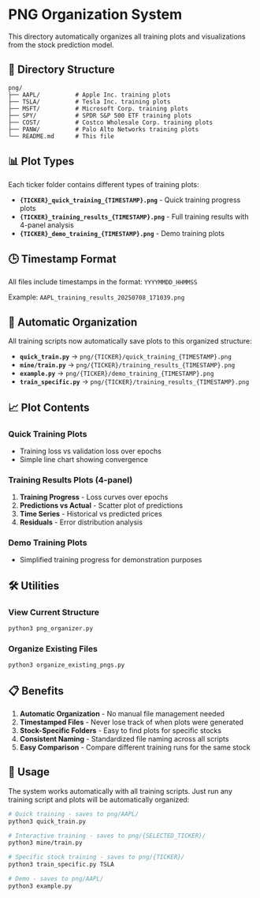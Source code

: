 # PNG Organization System

This directory automatically organizes all training plots and visualizations from the stock prediction model.

## 📁 Directory Structure

```
png/
├── AAPL/          # Apple Inc. training plots
├── TSLA/          # Tesla Inc. training plots  
├── MSFT/          # Microsoft Corp. training plots
├── SPY/           # SPDR S&P 500 ETF training plots
├── COST/          # Costco Wholesale Corp. training plots
├── PANW/          # Palo Alto Networks training plots
└── README.md      # This file
```

## 📊 Plot Types

Each ticker folder contains different types of training plots:

- **`{TICKER}_quick_training_{TIMESTAMP}.png`** - Quick training progress plots
- **`{TICKER}_training_results_{TIMESTAMP}.png`** - Full training results with 4-panel analysis
- **`{TICKER}_demo_training_{TIMESTAMP}.png`** - Demo training plots

## 🕒 Timestamp Format

All files include timestamps in the format: `YYYYMMDD_HHMMSS`

Example: `AAPL_training_results_20250708_171039.png`

## 🔧 Automatic Organization

All training scripts now automatically save plots to this organized structure:

- **`quick_train.py`** → `png/{TICKER}/quick_training_{TIMESTAMP}.png`
- **`mine/train.py`** → `png/{TICKER}/training_results_{TIMESTAMP}.png`
- **`example.py`** → `png/{TICKER}/demo_training_{TIMESTAMP}.png`
- **`train_specific.py`** → `png/{TICKER}/training_results_{TIMESTAMP}.png`

## 📈 Plot Contents

### Quick Training Plots
- Training loss vs validation loss over epochs
- Simple line chart showing convergence

### Training Results Plots (4-panel)
1. **Training Progress** - Loss curves over epochs
2. **Predictions vs Actual** - Scatter plot of predictions
3. **Time Series** - Historical vs predicted prices
4. **Residuals** - Error distribution analysis

### Demo Training Plots
- Simplified training progress for demonstration purposes

## 🛠️ Utilities

### View Current Structure
```bash
python3 png_organizer.py
```

### Organize Existing Files
```bash
python3 organize_existing_pngs.py
```

## 📋 Benefits

1. **Automatic Organization** - No manual file management needed
2. **Timestamped Files** - Never lose track of when plots were generated
3. **Stock-Specific Folders** - Easy to find plots for specific stocks
4. **Consistent Naming** - Standardized file naming across all scripts
5. **Easy Comparison** - Compare different training runs for the same stock

## 🎯 Usage

The system works automatically with all training scripts. Just run any training script and plots will be automatically organized:

```bash
# Quick training - saves to png/AAPL/
python3 quick_train.py

# Interactive training - saves to png/{SELECTED_TICKER}/
python3 mine/train.py

# Specific stock training - saves to png/{TICKER}/
python3 train_specific.py TSLA

# Demo - saves to png/AAPL/
python3 example.py
``` 